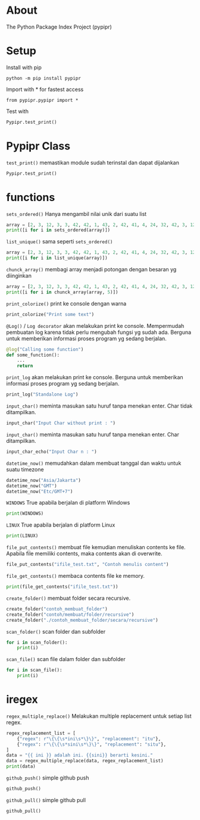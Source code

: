 # About
The Python Package Index Project (pypipr)


# Setup
Install with pip
```
python -m pip install pypipr
```

Import with * for fastest access
```
from pypipr.pypipr import *
```

Test with
```python
Pypipr.test_print()
```


# Pypipr Class
`test_print()` memastikan module sudah terinstal dan dapat dijalankan

```python
Pypipr.test_print()
```


# functions
`sets_ordered()` Hanya mengambil nilai unik dari suatu list

```python
array = [2, 3, 12, 3, 3, 42, 42, 1, 43, 2, 42, 41, 4, 24, 32, 42, 3, 12, 32, 42, 42]
print([i for i in sets_ordered(array)])
```


`list_unique()` sama seperti `sets_ordered()`

```python
array = [2, 3, 12, 3, 3, 42, 42, 1, 43, 2, 42, 41, 4, 24, 32, 42, 3, 12, 32, 42, 42]
print([i for i in list_unique(array)])
```


`chunck_array()` membagi array menjadi potongan dengan besaran yg diinginkan

```python
array = [2, 3, 12, 3, 3, 42, 42, 1, 43, 2, 42, 41, 4, 24, 32, 42, 3, 12, 32, 42, 42]
print([i for i in chunck_array(array, 5)])
```


`print_colorize()` print ke console dengan warna

```python
print_colorize("Print some text")
```


`@Log()` / `Log decorator` akan melakukan print ke console. Mempermudah pembuatan log karena tidak perlu mengubah fungsi yg sudah ada. Berguna untuk memberikan informasi proses program yg sedang berjalan.

```python
@log("Calling some function")
def some_function():
    ...
    return
```


`print_log` akan melakukan print ke console. Berguna untuk memberikan informasi proses program yg sedang berjalan.

```python
print_log("Standalone Log")
```


`input_char()` meminta masukan satu huruf tanpa menekan enter. Char tidak ditampilkan.

```python
input_char("Input Char without print : ")
```


`input_char()` meminta masukan satu huruf tanpa menekan enter. Char ditampilkan.

```python
input_char_echo("Input Char n : ")
```


`datetime_now()` memudahkan dalam membuat tanggal dan waktu untuk suatu timezone

```python
datetime_now("Asia/Jakarta")
datetime_now("GMT")
datetime_now("Etc/GMT+7")
```


`WINDOWS` True apabila berjalan di platform Windows

```python
print(WINDOWS)
```


`LINUX` True apabila berjalan di platform Linux

```python
print(LINUX)
```


`file_put_contents()` membuat file kemudian menuliskan contents ke file. Apabila file memiliki contents, maka contents akan di overwrite.

```python
file_put_contents("ifile_test.txt", "Contoh menulis content")
```


`file_get_contents()` membaca contents file ke memory.

```python
print(file_get_contents("ifile_test.txt"))
```


`create_folder()` membuat folder secara recursive.

```python
create_folder("contoh_membuat_folder")
create_folder("contoh/membuat/folder/recursive")
create_folder("./contoh_membuat_folder/secara/recursive")
```


`scan_folder()` scan folder dan subfolder

```python
for i in scan_folder():
    print(i)
```


`scan_file()` scan file dalam folder dan subfolder

```python
for i in scan_file():
    print(i)
```


# iregex
`regex_multiple_replace()` Melakukan multiple replacement untuk setiap list regex. 

```python
regex_replacement_list = [
    {"regex": r"\{\{\s*ini\s*\}\}", "replacement": "itu"},
    {"regex": r"\{\{\s*sini\s*\}\}", "replacement": "situ"},
]
data = "{{ ini }} adalah ini. {{sini}} berarti kesini."
data = regex_multiple_replace(data, regex_replacement_list)
print(data)
```


`github_push()` simple github push

```python
github_push()
```


`github_pull()` simple github pull

```python
github_pull()
```
